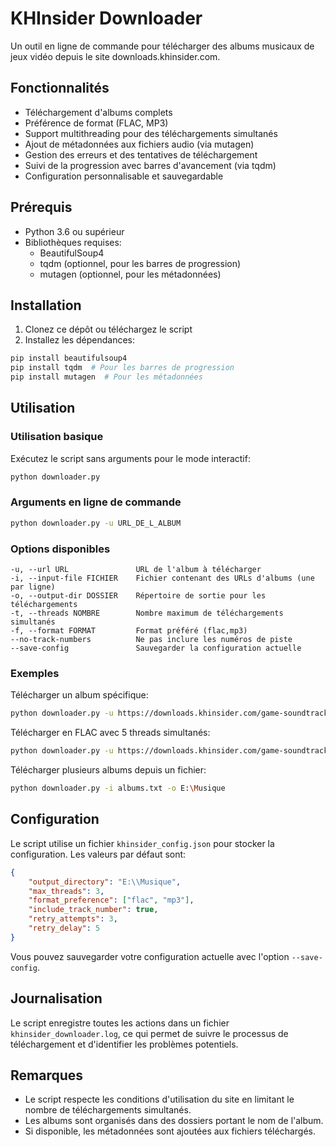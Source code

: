 # KHInsider Downloader

Un outil en ligne de commande pour télécharger des albums musicaux de jeux vidéo depuis le site downloads.khinsider.com.

## Fonctionnalités

- Téléchargement d'albums complets
- Préférence de format (FLAC, MP3)
- Support multithreading pour des téléchargements simultanés
- Ajout de métadonnées aux fichiers audio (via mutagen)
- Gestion des erreurs et des tentatives de téléchargement
- Suivi de la progression avec barres d'avancement (via tqdm)
- Configuration personnalisable et sauvegardable

## Prérequis

- Python 3.6 ou supérieur
- Bibliothèques requises:
  - BeautifulSoup4
  - tqdm (optionnel, pour les barres de progression)
  - mutagen (optionnel, pour les métadonnées)

## Installation

1. Clonez ce dépôt ou téléchargez le script
2. Installez les dépendances:

```bash
pip install beautifulsoup4
pip install tqdm  # Pour les barres de progression
pip install mutagen  # Pour les métadonnées
```

## Utilisation

### Utilisation basique

Exécutez le script sans arguments pour le mode interactif:

```bash
python downloader.py
```

### Arguments en ligne de commande

```bash
python downloader.py -u URL_DE_L_ALBUM
```

### Options disponibles

```
-u, --url URL               URL de l'album à télécharger
-i, --input-file FICHIER    Fichier contenant des URLs d'albums (une par ligne)
-o, --output-dir DOSSIER    Répertoire de sortie pour les téléchargements
-t, --threads NOMBRE        Nombre maximum de téléchargements simultanés
-f, --format FORMAT         Format préféré (flac,mp3)
--no-track-numbers          Ne pas inclure les numéros de piste
--save-config               Sauvegarder la configuration actuelle
```

### Exemples

Télécharger un album spécifique:
```bash
python downloader.py -u https://downloads.khinsider.com/game-soundtracks/album/minecraft
```

Télécharger en FLAC avec 5 threads simultanés:
```bash
python downloader.py -u https://downloads.khinsider.com/game-soundtracks/album/minecraft -f flac -t 5
```

Télécharger plusieurs albums depuis un fichier:
```bash
python downloader.py -i albums.txt -o E:\Musique
```

## Configuration

Le script utilise un fichier `khinsider_config.json` pour stocker la configuration. Les valeurs par défaut sont:

```json
{
    "output_directory": "E:\\Musique",
    "max_threads": 3,
    "format_preference": ["flac", "mp3"],
    "include_track_number": true,
    "retry_attempts": 3,
    "retry_delay": 5
}
```

Vous pouvez sauvegarder votre configuration actuelle avec l'option `--save-config`.

## Journalisation

Le script enregistre toutes les actions dans un fichier `khinsider_downloader.log`, ce qui permet de suivre le processus de téléchargement et d'identifier les problèmes potentiels.

## Remarques

- Le script respecte les conditions d'utilisation du site en limitant le nombre de téléchargements simultanés.
- Les albums sont organisés dans des dossiers portant le nom de l'album.
- Si disponible, les métadonnées sont ajoutées aux fichiers téléchargés.
